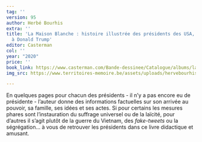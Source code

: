 ```yaml
---
tag: ''
version: 95
author: Herbé Bourhis
extra: ''
title: 'La Maison Blanche : histoire illustrée des présidents des USA, de George Washington
  à Donald Trump'
editor: Casterman
col: ''
year: "2020"
price: ''
book_link: https://www.casterman.com/Bande-dessinee/Catalogue/albums/la-maison-blanche-histoire-illustree-des-presidents-des-usa
img_src: https://www.territoires-memoire.be/assets/uploads/hervebourhislamaisonblanche.jpg

---
```

En quelques pages pour chacun des présidents - il n’y a pas encore eu de présidente - l’auteur donne des informations factuelles sur son arrivée au pouvoir, sa famille, ses idées et ses actes. Si pour certains les mesures phares sont l’instauration du suffrage universel ou de la laïcité, pour d’autres il s’agit plutôt de la guerre du Vietnam, des _fake-tweets_ ou la ségrégation… à vous de retrouver les présidents dans ce livre didactique et amusant.